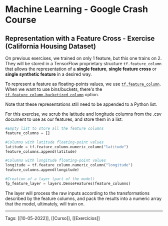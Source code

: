 # Machine Learning - Google Crash Course
## Representation with a Feature Cross - Exercise (California Housing Dataset)
On previous exercises, we trained on only 1 feature, but this one trains on 2. They will be stored in a TensorFlow proprietary structure `tf.feature_column` that allows the representation of a **single feature**, **single feature cross** or **single synthetic feature** in a desired way.

To represent a feature as floating-points values, we use [`tf.feature_column`](https://www.tensorflow.org/api_docs/python/tf/feature_column). When we want to use bins/buckets, there's the [`tf.feature_column.bucketized_column`](https://www.tensorflow.org/api_docs/python/tf/feature_column/bucketized_column) option.

Note that these representations still need to be appended to a Python list.

For this exercise, we scrub the latitude and longitude columns from the .csv document to use as our features, and store them in a list:
```py
#Empty list to store all the feature columns
feature_columns = []

#Columns with latitude floating-point values 
latitude = tf.feature_column.numeric_column("latitude")
feature_columns.append(latitude)

#Columns with longitude floating-point values 
longitude = tf.feature_column.numeric_column("longitude")
feature_columns.append(longitude)

#Creation of a layer (part of the model)
fp_feature_layer = layers.DenseFeatures(feature_columns)
```

The layer will process the raw inputs according to the transformations described by the feature columns, and pack the results into a numeric array that the model, ultimately, will train on.



---
Tags:
[[10-05-2022]], [[Curso]], [[Exercícios]]